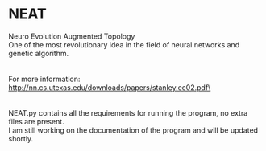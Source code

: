 # NEAT
Neuro Evolution Augmented Topology\
One of the most revolutionary idea in the field of neural networks and genetic algorithm.\
\
\
For more information:\
http://nn.cs.utexas.edu/downloads/papers/stanley.ec02.pdf\
\
\
\
NEAT.py contains all the requirements for running the program, no extra files are present.\
I am still working on the documentation of the program and will be updated shortly.


